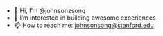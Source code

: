- 👋 Hi, I’m @johnsonzsong
- 👀 I’m interested in building awesome experiences
- 📫 How to reach me: johnsonsong@stanford.edu

<!---
johnsonzsong/johnsonzsong is a ✨ special ✨ repository because its `README.md` (this file) appears on your GitHub profile.
You can click the Preview link to take a look at your changes.
--->
